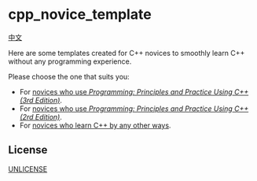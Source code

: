 # cpp_novice_template

[中文](请读我.md)

Here are some templates created for C++ novices to smoothly learn C++ without any programming experience.

Please choose the one that suits you:

- For [novices who use *Programming: Principles and Practice Using C++ (3rd Edition)*](https://github.com/FeignClaims/cpp_novice_template/tree/ppp3).
- For [novices who use *Programming: Principles and Practice Using C++ (2rd Edition)*](https://github.com/FeignClaims/cpp_novice_template/tree/ppp2).
- For [novices who learn C++ by any other ways](https://github.com/FeignClaims/cpp_novice_template/tree/ordinary).

## License

[UNLICENSE](UNLICENSE)
